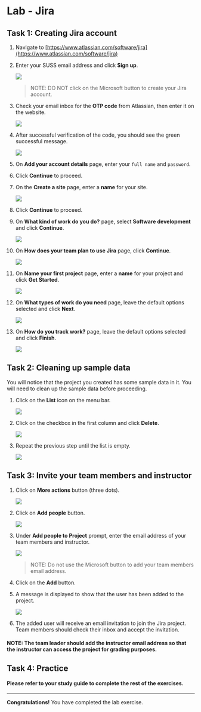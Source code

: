 # Lab - Jira

## Task 1: Creating Jira account

1. Navigate to [https://www.atlassian.com/software/jira](https://www.atlassian.com/software/jira)

2. Enter your SUSS email address and click **Sign up**.

   ![](images/lab2A/jira-signup.png)

   > NOTE: DO NOT click on the Microsoft button to create your Jira account.

3. Check your email inbox for the **OTP code** from Atlassian, then enter it on the website.

   ![](images/lab2A/jira-otp.png)

4. After successful verification of the code, you should see the green successful message.

   ![](images/lab2A/email-verify-success.png)

5. On **Add your account details** page, enter your `full name` and `password`.

6. Click **Continue** to proceed.

7. On the **Create a site** page, enter a **name** for your site.

   ![](images/lab2A/create-jira-site.png)

8. Click **Continue** to proceed.

9. On **What kind of work do you do?** page, select **Software development** and click **Continue**.

    ![](images/lab2A/select-jira-work.png)

10. On **How does your team plan to use Jira** page, click **Continue**.

    ![](images/lab2A/select-jira-continue.png)


11. On **Name your first project** page, enter a **name** for your project and click **Get Started**.

    ![](images/lab2A/jira-welcome-page.png)


12. On **What types of work do you need** page, leave the default options selected and click **Next**.

    ![](images/lab2A/jira-work-types.png)


13. On **How do you track work?** page, leave the default options selected and click **Finish**.

    ![](images/lab2A/jira-track-work.png)


## Task 2: Cleaning up sample data

You will notice that the project you created has some sample data in it. You will need to clean up the sample data before proceeding.

1. Click on the **List** icon on the menu bar.

   ![](images/lab2A/jira-click-list.png)

2. Click on the checkbox in the first column and click **Delete**.

   ![](images/lab2A/jira-project-task-delete.png)

3. Repeat the previous step until the list is empty.

   ![](images/lab2A/empty-project.png)

## Task 3: Invite your team members and instructor

1. Click on **More actions** button (three dots).

   ![](images/lab2A/jira-more-actions.png)

2. Click on **Add people** button.

   ![](images/lab2A/jira-add-people-button.png)

3. Under **Add people to Project** prompt, enter the email address of your team members and instructor.

   ![](images/lab2A/jira-add-people.png)

   > NOTE: Do not use the Microsoft button to add your team members email address.

4. Click on the **Add** button.

5. A message is displayed to show that the user has been added to the project.

   ![](images/lab2A/jira-invite-sent.png)

6. The added user will receive an email invitation to join the Jira project. Team members should check their inbox and accept the invitation.

#### NOTE: The team leader should add the instructor email address so that the instructor can access the project for grading purposes.

## Task 4: Practice

#### Please refer to your study guide to complete the rest of the exercises.

---

**Congratulations!** You have completed the lab exercise.